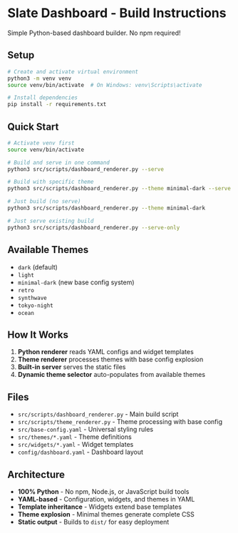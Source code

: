 # Slate Dashboard - Build Instructions

Simple Python-based dashboard builder. No npm required!

## Setup

```bash
# Create and activate virtual environment
python3 -m venv venv
source venv/bin/activate  # On Windows: venv\Scripts\activate

# Install dependencies
pip install -r requirements.txt
```

## Quick Start

```bash
# Activate venv first
source venv/bin/activate

# Build and serve in one command
python3 src/scripts/dashboard_renderer.py --serve

# Build with specific theme
python3 src/scripts/dashboard_renderer.py --theme minimal-dark --serve

# Just build (no serve)
python3 src/scripts/dashboard_renderer.py --theme minimal-dark

# Just serve existing build
python3 src/scripts/dashboard_renderer.py --serve-only
```

## Available Themes

- `dark` (default)
- `light` 
- `minimal-dark` (new base config system)
- `retro`
- `synthwave`
- `tokyo-night`
- `ocean`

## How It Works

1. **Python renderer** reads YAML configs and widget templates
2. **Theme renderer** processes themes with base config explosion
3. **Built-in server** serves the static files
4. **Dynamic theme selector** auto-populates from available themes

## Files

- `src/scripts/dashboard_renderer.py` - Main build script
- `src/scripts/theme_renderer.py` - Theme processing with base config
- `src/base-config.yaml` - Universal styling rules
- `src/themes/*.yaml` - Theme definitions
- `src/widgets/*.yaml` - Widget templates
- `config/dashboard.yaml` - Dashboard layout

## Architecture

- **100% Python** - No npm, Node.js, or JavaScript build tools
- **YAML-based** - Configuration, widgets, and themes in YAML
- **Template inheritance** - Widgets extend base templates
- **Theme explosion** - Minimal themes generate complete CSS
- **Static output** - Builds to `dist/` for easy deployment